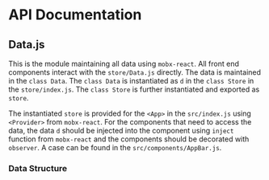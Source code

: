 # API Documentation

## Data.js
This is the module maintaining all data using `mobx-react`. 
All front end components interact with the `store/Data.js` directly.
The data is maintained in the `class Data`.
The `class Data` is instantiated as `d` in the `class Store` in the `store/index.js`.
The `class Store` is further instantiated and exported as `store`.

The instantiated `store` is provided for the `<App>` in the `src/index.js` using `<Provider>` from `mobx-react`.
For the components that need to access the data, the data `d` should be injected into the component using `inject` function from `mobx-react` and the components should be decorated with `observer`. A case can be found in the `src/components/AppBar.js`.

### Data Structure


## 
